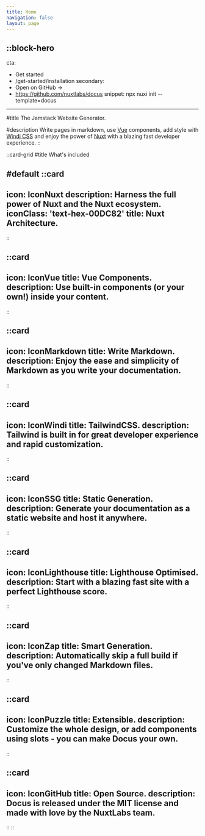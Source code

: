 ```yaml
---
title: Home
navigation: false
layout: page
---
```


::block-hero
---
cta:
  - Get started
  - /get-started/installation
secondary:
  - Open on GitHub →
  - https://github.com/nuxtlabs/docus
snippet: npx nuxi init --template=docus
---
#title
The Jamstack Website Generator.

#description
Write pages in markdown, use [Vue](https://vuejs.org) components, add style with [Windi CSS](https://windicss.org/) and enjoy the power of [Nuxt](https://nuxtjs.org) with a blazing fast developer experience.
::

::card-grid
#title
What's included

#default
  ::card
  ---
  icon: IconNuxt
  description: Harness the full power of Nuxt and the Nuxt ecosystem.
  iconClass: 'text-hex-00DC82' 
  title: Nuxt Architecture.
  ---
  ::

  ::card
  ---
  icon: IconVue
  title: Vue Components.
  description: Use built-in components (or your own!) inside your content.
  ---
  ::

  ::card
  ---
  icon: IconMarkdown
  title: Write Markdown.
  description: Enjoy the ease and simplicity of Markdown as you write your documentation.
  ---
  ::

  ::card
  ---
  icon: IconWindi
  title: TailwindCSS.
  description: Tailwind is built in for great developer experience and rapid customization.
  ---
  ::

  ::card
  ---
  icon: IconSSG
  title: Static Generation.
  description: Generate your documentation as a static website and host it anywhere.
  ---
  ::

  ::card
  ---
  icon: IconLighthouse
  title: Lighthouse Optimised.
  description: Start with a blazing fast site with a perfect Lighthouse score.
  ---
  ::

  ::card
  ---
  icon: IconZap
  title: Smart Generation.
  description: Automatically skip a full build if you've only changed Markdown files.
  ---
  ::

  ::card
  ---
  icon: IconPuzzle
  title: Extensible.
  description: Customize the whole design, or add components using slots - you can make Docus your own.
  ---
  ::

  ::card
  ---
  icon: IconGitHub
  title: Open Source.
  description: Docus is released under the MIT license and made with love by the NuxtLabs team.
  ---
  ::
::
